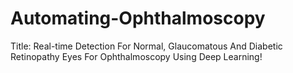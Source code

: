 # Automating-Ophthalmoscopy
Title: Real-time Detection For Normal, Glaucomatous And Diabetic Retinopathy Eyes For Ophthalmoscopy Using Deep Learning!
